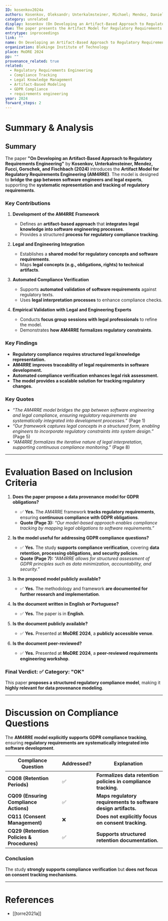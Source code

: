 ```yaml
---
ID: kosenkov2024a
authors: Kosenkov, Oleksandr; Unterkalmsteiner, Michael; Mendez, Daniel; Fucci, Davide; Gorschek, Tony; Fischbach, Jannik
category: unrelated
display: kosenkov (On Developing an Artifact-Based Approach to Regulatory Requirements Engineering)
due: The paper presents the Artifact Model for Regulatory Requirements Engineering (AM4RRE), which formalizes regulatory requirements and legal knowledge, making it relevant for data provenance modeling. However, it does not introduce a new semantic model or extend a previous one.
entrytype: inproceedings
link: ""
name: On Developing an Artifact-Based Approach to Regulatory Requirements Engineering
organization: Blekinge Institute of Technology
place: MoDRE 2024
pp: ""
provenance_related: true
related:
  - Regulatory Requirements Engineering
  - Compliance Tracking
  - Legal Knowledge Management
  - Artifact-Based Modeling
  - GDPR Compliance
  - requirements engineering
year: 2024
forward_steps: 2
---
```


# **Summary & Analysis**

## **Summary**

The paper **"On Developing an Artifact-Based Approach to Regulatory Requirements Engineering"** by **Kosenkov, Unterkalmsteiner, Mendez, Fucci, Gorschek, and Fischbach (2024)** introduces the **Artifact Model for Regulatory Requirements Engineering (AM4RRE)**. The model is designed to **bridge the gap between software engineers and legal experts**, supporting the **systematic representation and tracking of regulatory requirements**.

### **Key Contributions**

1. **Development of the AM4RRE Framework**
    
    - Defines an **artifact-based approach** that **integrates legal knowledge into software engineering processes**.
    - Provides a structured **process for regulatory compliance tracking**.
2. **Legal and Engineering Integration**
    
    - Establishes a **shared model for regulatory concepts and software requirements**.
    - Maps **legal concepts (e.g., obligations, rights) to technical artifacts**.
3. **Automated Compliance Verification**
    
    - Supports **automated validation of software requirements** against regulatory texts.
    - Uses **legal interpretation processes** to enhance compliance checks.
4. **Empirical Validation with Legal and Engineering Experts**
    
    - Conducts **focus group sessions with legal professionals** to refine the model.
    - Demonstrates **how AM4RRE formalizes regulatory constraints**.

### **Key Findings**

- **Regulatory compliance requires structured legal knowledge representation.**
- **AM4RRE improves traceability of legal requirements in software development.**
- **Automated compliance verification enhances legal risk assessment.**
- **The model provides a scalable solution for tracking regulatory changes.**

### **Key Quotes**

- _“The AM4RRE model bridges the gap between software engineering and legal compliance, ensuring regulatory requirements are systematically integrated into development processes.”_ (Page 1)
- _“Our framework captures legal concepts in a structured form, enabling engineers to incorporate regulatory constraints into system design.”_ (Page 5)
- _“AM4RRE formalizes the iterative nature of legal interpretation, supporting continuous compliance monitoring.”_ (Page 8)

---

# **Evaluation Based on Inclusion Criteria**

1. **Does the paper propose a data provenance model for GDPR obligations?**
    
    - ✅ **Yes.** The AM4RRE framework **tracks regulatory requirements**, ensuring **continuous compliance with GDPR obligations**.
    - **Quote (Page 3):** _“Our model-based approach enables compliance tracking by mapping legal obligations to software requirements.”_
2. **Is the model useful for addressing GDPR compliance questions?**
    
    - ✅ **Yes.** The study **supports compliance verification**, covering **data retention, processing obligations, and security policies**.
    - **Quote (Page 7):** _“AM4RRE allows for structured assessment of GDPR principles such as data minimization, accountability, and security.”_
3. **Is the proposed model publicly available?**
    
    - ✅ **Yes.** The methodology and framework **are documented for further research and implementation**.
4. **Is the document written in English or Portuguese?**
    
    - ✅ **Yes.** The paper is in **English**.
5. **Is the document publicly available?**
    
    - ✅ **Yes.** Presented at **MoDRE 2024**, a **publicly accessible venue**.
6. **Is the document peer-reviewed?**
    
    - ✅ **Yes.** Presented at **MoDRE 2024**, a **peer-reviewed requirements engineering workshop**.

### **Final Verdict:** ✅ **Category: "OK"**

This paper **proposes a structured regulatory compliance model**, making it **highly relevant for data provenance modeling**.

---

# **Discussion on Compliance Questions**

The **AM4RRE model explicitly supports GDPR compliance tracking**, ensuring **regulatory requirements are systematically integrated into software development**.

|**Compliance Question**|**Addressed?**|**Explanation**|
|---|---|---|
|**CQ08 (Retention Periods)**|✅|**Formalizes data retention policies in compliance tracking.**|
|**CQ09 (Ensuring Compliance Actions)**|✅|**Maps regulatory requirements to software design artifacts.**|
|**CQ11 (Consent Management)**|❌|**Does not explicitly focus on consent tracking.**|
|**CQ29 (Retention Policies & Procedures)**|✅|**Supports structured retention documentation.**|

### **Conclusion**

The study **strongly supports compliance verification** but **does not focus on consent tracking mechanisms**.

---

# References

- [[torre2021a]]